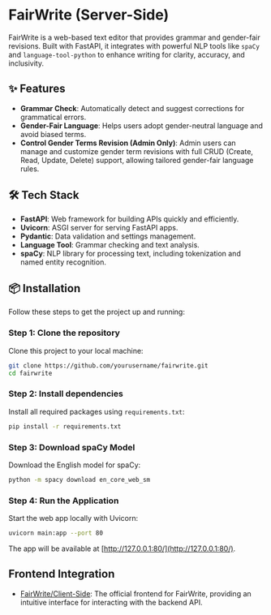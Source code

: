 # FairWrite (Server-Side)

FairWrite is a web-based text editor that provides grammar and gender-fair revisions. Built with FastAPI, it integrates with powerful NLP tools like `spaCy` and `language-tool-python` to enhance writing for clarity, accuracy, and inclusivity.

## ✨ Features

- **Grammar Check**: Automatically detect and suggest corrections for grammatical errors.
- **Gender-Fair Language**: Helps users adopt gender-neutral language and avoid biased terms.
- **Control Gender Terms Revision (Admin Only)**: Admin users can manage and customize gender term revisions with full CRUD (Create, Read, Update, Delete) support, allowing tailored gender-fair language rules.

## 🛠️ Tech Stack

- **FastAPI**: Web framework for building APIs quickly and efficiently.
- **Uvicorn**: ASGI server for serving FastAPI apps.
- **Pydantic**: Data validation and settings management.
- **Language Tool**: Grammar checking and text analysis.
- **spaCy**: NLP library for processing text, including tokenization and named entity recognition.

## 📦 Installation

Follow these steps to get the project up and running:

### Step 1: Clone the repository

Clone this project to your local machine:

```bash
git clone https://github.com/yourusername/fairwrite.git
cd fairwrite
```

### Step 2: Install dependencies

Install all required packages using `requirements.txt`:

```bash
pip install -r requirements.txt
```

### Step 3: Download spaCy Model

Download the English model for spaCy:

```bash
python -m spacy download en_core_web_sm
```

### Step 4: Run the Application

Start the web app locally with Uvicorn:

```bash
uvicorn main:app --port 80
```

The app will be available at [http://127.0.0.1:80/](http://127.0.0.1:80/).

## Frontend Integration

- [FairWrite/Client-Side](https://github.com/Fair-Write/Client-Side.git): The official frontend for FairWrite, providing an intuitive interface for interacting with the backend API.
